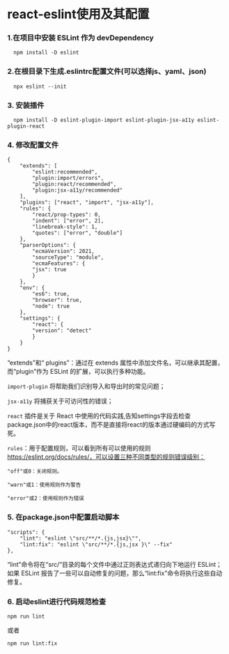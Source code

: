 # react-eslint使用及其配置

### 1.在项目中安装 ESLint 作为 devDependency
      npm install -D eslint

### 2.在根目录下生成.eslintrc配置文件(可以选择js、yaml、json)
      npx eslint --init

### 3. 安装插件
      npm install -D eslint-plugin-import eslint-plugin-jsx-a11y eslint-plugin-react

### 4. 修改配置文件
```
{
	"extends": [
		"eslint:recommended",
		"plugin:import/errors",
		"plugin:react/recommended",
		"plugin:jsx-a11y/recommended"
	],
	"plugins": ["react", "import", "jsx-a11y"],
	"rules": {
		"react/prop-types": 0,
		"indent": ["error", 2],
		"linebreak-style": 1,
		"quotes": ["error", "double"]
	},
	"parserOptions": {
		"ecmaVersion": 2021,
		"sourceType": "module",
		"ecmaFeatures": {
		"jsx": true
		}
	},
	"env": {
		"es6": true,
		"browser": true,
		"node": true
	},
	"settings": {
		"react": {
		"version": "detect"
		}
	}
}

```
“extends”和“ plugins”：通过在 extends 属性中添加文件名，可以继承其配置，而“plugin”作为 ESLint 的扩展，可以执行多种功能。  

`import-plugin` 将帮助我们识别导入和导出时的常见问题；  

`jsx-a11y` 将捕获关于可访问性的错误；  

`react` 插件是关于 React 中使用的代码实践,告知settings字段去检查package.json中的react版本，而不是直接将react的版本通过硬编码的方式写死。   

`rules`：用于配置规则，可以看到所有可以使用的规则 https://eslint.org/docs/rules/，可以设置三种不同类型的规则错误级别：   

	"off"或0：关闭规则。   

	"warn"或1：使用规则作为警告   

	"error"或2：使用规则作为错误   
### 5. 在package.json中配置启动脚本
	"scripts": { 
	    "lint": "eslint \"src/**/*.{js,jsx}\"", 
	    "lint:fix": "eslint \"src/**/*.{js,jsx }\" --fix" 
	},	
“lint”命令将在“src/”目录的每个文件中通过正则表达式递归向下地运行 ESLint；如果 ESLint 报告了一些可以自动修复的问题，那么“lint:fix”命令将执行这些自动修复。

### 6. 启动eslint进行代码规范检查
	npm run lint   
或者    
```
npm run lint:fix
```


